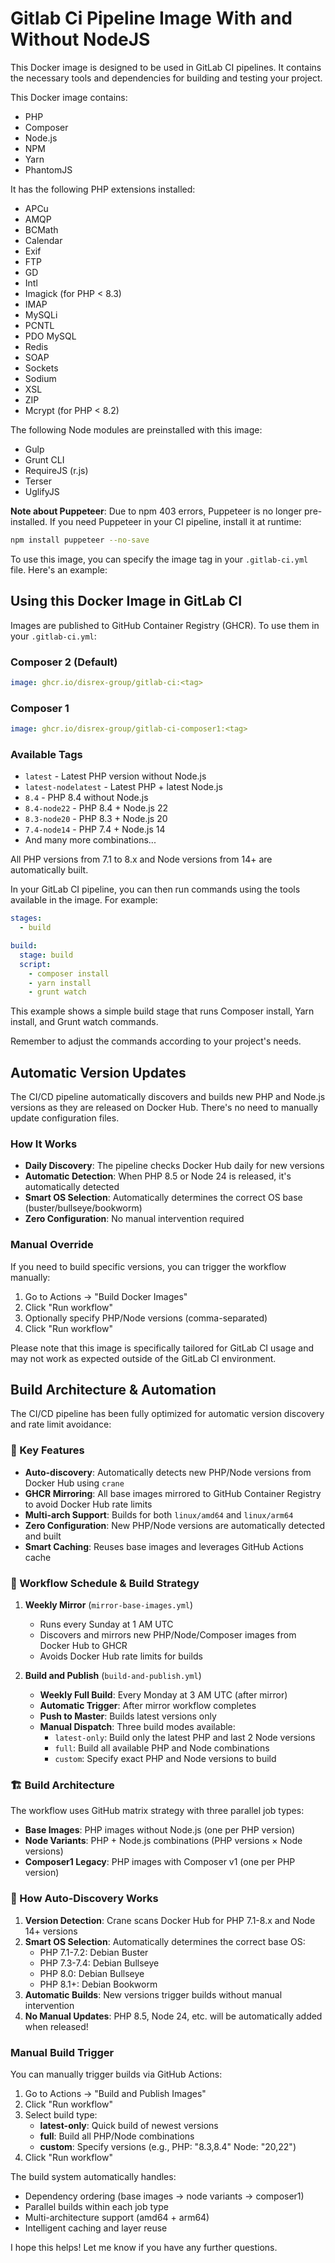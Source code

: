 # Gitlab Ci Pipeline Image With and Without NodeJS

This Docker image is designed to be used in GitLab CI pipelines. It contains the necessary tools and dependencies for building and testing your project.

This Docker image contains:

- PHP
- Composer
- Node.js
- NPM
- Yarn
- PhantomJS

It has the following PHP extensions installed:

- APCu
- AMQP
- BCMath
- Calendar
- Exif
- FTP
- GD
- Intl
- Imagick (for PHP < 8.3)
- IMAP
- MySQLi
- PCNTL
- PDO MySQL
- Redis
- SOAP
- Sockets
- Sodium
- XSL
- ZIP
- Mcrypt (for PHP < 8.2)

The following Node modules are preinstalled with this image:
- Gulp
- Grunt CLI
- RequireJS (r.js)
- Terser
- UglifyJS

**Note about Puppeteer**: Due to npm 403 errors, Puppeteer is no longer pre-installed. 
If you need Puppeteer in your CI pipeline, install it at runtime:
```bash
npm install puppeteer --no-save
```

To use this image, you can specify the image tag in your  `.gitlab-ci.yml`  file. Here's an example:

## Using this Docker Image in GitLab CI

Images are published to GitHub Container Registry (GHCR). To use them in your `.gitlab-ci.yml`:

### Composer 2 (Default)
```yaml
image: ghcr.io/disrex-group/gitlab-ci:<tag>
```

### Composer 1
```yaml
image: ghcr.io/disrex-group/gitlab-ci-composer1:<tag>
```

### Available Tags

- `latest` - Latest PHP version without Node.js
- `latest-nodelatest` - Latest PHP + latest Node.js
- `8.4` - PHP 8.4 without Node.js
- `8.4-node22` - PHP 8.4 + Node.js 22
- `8.3-node20` - PHP 8.3 + Node.js 20
- `7.4-node14` - PHP 7.4 + Node.js 14
- And many more combinations...

All PHP versions from 7.1 to 8.x and Node versions from 14+ are automatically built.

In your GitLab CI pipeline, you can then run commands using the tools available in the image. For example:
```yaml
stages:
  - build

build:
  stage: build
  script:
    - composer install
    - yarn install
    - grunt watch
```
This example shows a simple build stage that runs Composer install, Yarn install, and Grunt watch commands.

Remember to adjust the commands according to your project's needs.

## Automatic Version Updates

The CI/CD pipeline automatically discovers and builds new PHP and Node.js versions as they are released on Docker Hub. There's no need to manually update configuration files.

### How It Works

- **Daily Discovery**: The pipeline checks Docker Hub daily for new versions
- **Automatic Detection**: When PHP 8.5 or Node 24 is released, it's automatically detected
- **Smart OS Selection**: Automatically determines the correct OS base (buster/bullseye/bookworm)
- **Zero Configuration**: No manual intervention required

### Manual Override

If you need to build specific versions, you can trigger the workflow manually:
1. Go to Actions → "Build Docker Images"
2. Click "Run workflow"
3. Optionally specify PHP/Node versions (comma-separated)
4. Click "Run workflow"

Please note that this image is specifically tailored for GitLab CI usage and may not work as expected outside of the GitLab CI environment.

## Build Architecture & Automation

The CI/CD pipeline has been fully optimized for automatic version discovery and rate limit avoidance:

### 🚀 Key Features

- **Auto-discovery**: Automatically detects new PHP/Node versions from Docker Hub using `crane`
- **GHCR Mirroring**: All base images mirrored to GitHub Container Registry to avoid Docker Hub rate limits
- **Multi-arch Support**: Builds for both `linux/amd64` and `linux/arm64`
- **Zero Configuration**: New PHP/Node versions are automatically detected and built
- **Smart Caching**: Reuses base images and leverages GitHub Actions cache

### 📅 Workflow Schedule & Build Strategy

1. **Weekly Mirror** (`mirror-base-images.yml`)
   - Runs every Sunday at 1 AM UTC
   - Discovers and mirrors new PHP/Node/Composer images from Docker Hub to GHCR
   - Avoids Docker Hub rate limits for builds

2. **Build and Publish** (`build-and-publish.yml`)
   - **Weekly Full Build**: Every Monday at 3 AM UTC (after mirror)
   - **Automatic Trigger**: After mirror workflow completes
   - **Push to Master**: Builds latest versions only
   - **Manual Dispatch**: Three build modes available:
     - `latest-only`: Build only the latest PHP and last 2 Node versions
     - `full`: Build all available PHP and Node combinations
     - `custom`: Specify exact PHP and Node versions to build

### 🏗️ Build Architecture

The workflow uses GitHub matrix strategy with three parallel job types:
- **Base Images**: PHP images without Node.js (one per PHP version)
- **Node Variants**: PHP + Node.js combinations (PHP versions × Node versions)
- **Composer1 Legacy**: PHP images with Composer v1 (one per PHP version)

### 🔄 How Auto-Discovery Works

1. **Version Detection**: Crane scans Docker Hub for PHP 7.1-8.x and Node 14+ versions
2. **Smart OS Selection**: Automatically determines the correct base OS:
   - PHP 7.1-7.2: Debian Buster
   - PHP 7.3-7.4: Debian Bullseye  
   - PHP 8.0: Debian Bullseye
   - PHP 8.1+: Debian Bookworm
3. **Automatic Builds**: New versions trigger builds without manual intervention
4. **No Manual Updates**: PHP 8.5, Node 24, etc. will be automatically added when released!


### Manual Build Trigger

You can manually trigger builds via GitHub Actions:

1. Go to Actions → "Build and Publish Images"
2. Click "Run workflow"
3. Select build type:
   - **latest-only**: Quick build of newest versions
   - **full**: Build all PHP/Node combinations
   - **custom**: Specify versions (e.g., PHP: "8.3,8.4" Node: "20,22")
4. Click "Run workflow"

The build system automatically handles:
- Dependency ordering (base images → node variants → composer1)
- Parallel builds within each job type
- Multi-architecture support (amd64 + arm64)
- Intelligent caching and layer reuse

I hope this helps! Let me know if you have any further questions.
